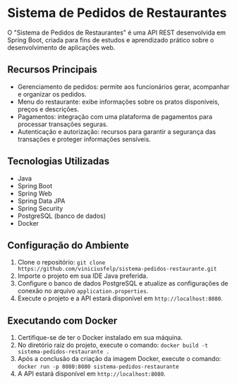 # Sistema de Pedidos de Restaurantes

O "Sistema de Pedidos de Restaurantes" é uma API REST desenvolvida em Spring Boot, criada para fins de estudos e aprendizado prático sobre o desenvolvimento de aplicações web.

## Recursos Principais

- Gerenciamento de pedidos: permite aos funcionários gerar, acompanhar e organizar os pedidos.
- Menu do restaurante: exibe informações sobre os pratos disponíveis, preços e descrições.
- Pagamentos: integração com uma plataforma de pagamentos para processar transações seguras.
- Autenticação e autorização: recursos para garantir a segurança das transações e proteger informações sensíveis.

## Tecnologias Utilizadas

- Java
- Spring Boot
- Spring Web
- Spring Data JPA
- Spring Security
- PostgreSQL (banco de dados)
- Docker

## Configuração do Ambiente

1. Clone o repositório: `git clone https://github.com/viniciusfelp/sistema-pedidos-restaurante.git`
2. Importe o projeto em sua IDE Java preferida.
3. Configure o banco de dados PostgreSQL e atualize as configurações de conexão no arquivo `application.properties`.
4. Execute o projeto e a API estará disponível em `http://localhost:8080`.

## Executando com Docker

1. Certifique-se de ter o Docker instalado em sua máquina.
2. No diretório raiz do projeto, execute o comando: `docker build -t sistema-pedidos-restaurante .`
3. Após a conclusão da criação da imagem Docker, execute o comando: `docker run -p 8080:8080 sistema-pedidos-restaurante`
4. A API estará disponível em `http://localhost:8080`.
